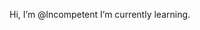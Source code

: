 Hi, I’m @lncompetent
I’m currently learning.

<!---
lncompetent/lncompetent is a ✨ special ✨ repository because its `README.md` (this file) appears on your GitHub profile.
You can click the Preview link to take a look at your changes.
--->
